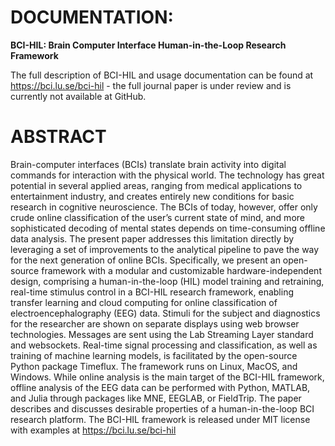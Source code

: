 # DOCUMENTATION:
**BCI-HIL: Brain Computer Interface Human-in-the-Loop Research Framework**

The full description of BCI-HIL and usage documentation can be found at https://bci.lu.se/bci-hil - the full journal paper is under review and is currently not available at GitHub.

# ABSTRACT

Brain-computer interfaces (BCIs) translate brain activity into digital commands for interaction with the physical world. The technology has great potential in several applied areas, ranging from medical applications to entertainment industry, and creates entirely new conditions for basic research in cognitive neuroscience. The BCIs of today, however, offer only crude online classification of the user’s current state of mind, and more sophisticated decoding of mental states depends on time-consuming offline data analysis. The present paper addresses this limitation directly by leveraging a set of improvements to the analytical pipeline to pave the way for the next generation of online BCIs. Specifically, we present an open-source framework with a modular and customizable hardware-independent design, comprising a human-in-the-loop (HIL) model training and retraining, real-time stimulus control in a BCI-HIL research framework, enabling transfer learning and cloud computing for online classification of electroencephalography (EEG) data. Stimuli for the subject and diagnostics for the researcher are shown on separate displays using web browser technologies. Messages are sent using the Lab Streaming Layer standard and websockets. Real-time signal processing and classification, as well as training of machine learning models, is facilitated by the open-source Python package Timeflux. The framework runs on Linux, MacOS, and Windows. While online analysis is the main target of the BCI-HIL framework, offline analysis of the EEG data can be performed with Python, MATLAB, and Julia through packages like MNE, EEGLAB, or FieldTrip. The paper describes and discusses desirable properties of a human-in-the-loop BCI research platform. The BCI-HIL framework is released under MIT license with examples at https://bci.lu.se/bci-hil
